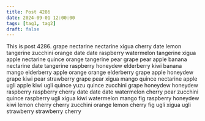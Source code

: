 ```yaml
---
title: Post 4286
date: 2024-09-01 12:00:00
tags: [tag1, tag2]
draft: false
---
```

This is post 4286.
grape
nectarine
nectarine
xigua
cherry
date
lemon
tangerine
zucchini
orange
date
date
raspberry
watermelon
tangerine
xigua
apple
nectarine
quince
orange
tangerine
pear
grape
pear
apple
banana
nectarine
date
tangerine
raspberry
honeydew
elderberry
kiwi
banana
mango
elderberry
apple
orange
orange
elderberry
grape
apple
honeydew
grape
kiwi
pear
strawberry
grape
pear
xigua
mango
quince
nectarine
apple
ugli
apple
kiwi
ugli
quince
yuzu
quince
zucchini
grape
honeydew
honeydew
raspberry
raspberry
cherry
date
date
date
watermelon
cherry
pear
zucchini
quince
raspberry
ugli
xigua
kiwi
watermelon
mango
fig
raspberry
honeydew
kiwi
lemon
cherry
cherry
zucchini
orange
lemon
cherry
fig
ugli
xigua
ugli
strawberry
strawberry
cherry
